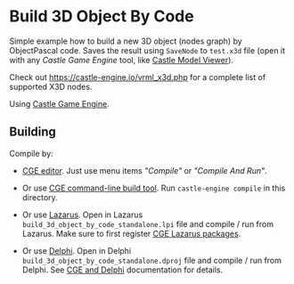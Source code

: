 # Build 3D Object By Code

Simple example how to build a new 3D object (nodes graph) by ObjectPascal code. Saves the result using `SaveNode` to `test.x3d` file (open it with
any _Castle Game Engine_ tool, like [Castle Model Viewer](https://castle-engine.io/castle-model-viewer)).

Check out https://castle-engine.io/vrml_x3d.php
for a complete list of supported X3D nodes.

Using [Castle Game Engine](https://castle-engine.io/).

## Building

Compile by:

- [CGE editor](https://castle-engine.io/editor). Just use menu items _"Compile"_ or _"Compile And Run"_.

- Or use [CGE command-line build tool](https://castle-engine.io/build_tool). Run `castle-engine compile` in this directory.

- Or use [Lazarus](https://www.lazarus-ide.org/). Open in Lazarus `build_3d_object_by_code_standalone.lpi` file and compile / run from Lazarus. Make sure to first register [CGE Lazarus packages](https://castle-engine.io/lazarus).

- Or use [Delphi](https://www.embarcadero.com/products/Delphi). Open in Delphi `build_3d_object_by_code_standalone.dproj` file and compile / run from Delphi. See [CGE and Delphi](https://castle-engine.io/delphi) documentation for details.
